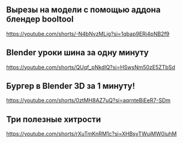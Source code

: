 ## Вырезы на модели с помощью аддона блендер booltool
https://youtube.com/shorts/-N4bNyzMLig?si=1qbap9ERj4pNB2f9

## Blender уроки шина за одну минуту
https://youtube.com/shorts/QUqf_pNkdlQ?si=HSwsNm50zE5ZTbSd

## Бургер в Blender 3D за 1 минуту!
https://youtube.com/shorts/0ztMH8AZ7uQ?si=aqrnteBiEeR7-SDm

## Три полезные хитрости
https://youtube.com/shorts/rXuTmKnRM1c?si=XHBsyTWuiMW0iuhM